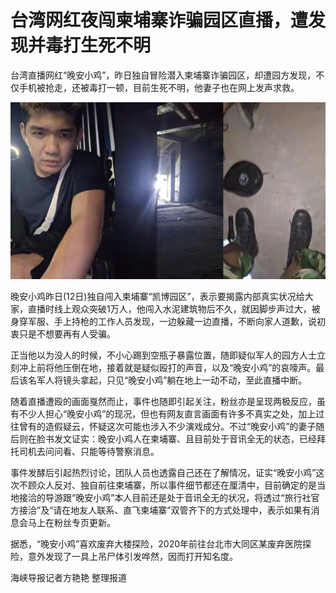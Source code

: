 # 台湾网红夜闯柬埔寨诈骗园区直播，遭发现并毒打生死不明

台湾直播网红“晚安小鸡”，昨日独自冒险潜入柬埔寨诈骗园区，却遭园方发现，不仅手机被抢走，还被毒打一顿，目前生死不明，他妻子也在网上发声求救。

![c118168ba0265da14fdfd10f89cfd6e3.jpg](https://raw.githubusercontent.com/qqhsx/qqnews_image/main/2024/02/13/台湾网红夜闯柬埔寨诈骗园区直播，遭发现并毒打生死不明/c118168ba0265da14fdfd10f89cfd6e3.jpg)

晚安小鸡昨日(12日)独自闯入柬埔寨“凯博园区”，表示要揭露内部真实状况给大家，直播时线上观众突破1万人，他闯入水泥建筑物后不久，就因脚步声过大，被身穿军服、手上持枪的工作人员发现，一边躲藏一边直播，不断向家人道歉，说初衷只是不想要再有人受骗。

正当他以为没人的时候，不小心踢到空瓶子暴露位置，随即疑似军人的园方人士立刻冲上前将他压倒在地，接着就是疑似殴打的声音，以及“晚安小鸡”的哀嚎声。最后该名军人将镜头拿起，只见“晚安小鸡”躺在地上一动不动，至此直播中断。

随着直播遭殴的画面戛然而止，事件也随即引起关注，粉丝亦是呈现两极反应，虽有不少人担心“晚安小鸡”的现况，但也有网友直言画面有许多不真实之处，加上过往曾有的造假疑云，怀疑这次可能也涉入不少演戏成分。不过“晚安小鸡”的妻子随后则在脸书发文证实：晚安小鸡人在柬埔寨、且目前处于音讯全无的状态，已经拜托司机去问问看、只能等待警察消息。

事件发酵后引起热烈讨论，团队人员也透露自己还在了解情况，证实“晚安小鸡”这次不顾众人反对、独自前往柬埔寨，所以事件细节都还在厘清中，目前确定的是当地接洽的导游跟“晚安小鸡”本人目前还是处于音讯全无的状况，将透过“旅行社官方接洽”及“请在地友人联系、直飞柬埔寨”双管齐下的方式处理中，表示如果有消息会马上在粉丝专页更新。

据悉，“晚安小鸡”喜欢废弃大楼探险，2020年前往台北市大同区某废弃医院探险，意外发现了一具上吊尸体引发哗然，因而打开知名度。

海峡导报记者方艳艳 整理报道


